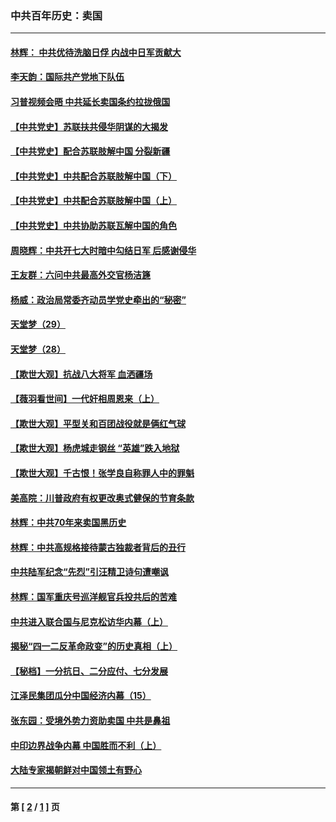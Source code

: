 ### 中共百年历史：卖国
---
#### [林辉： 中共优待洗脑日俘 内战中日军贡献大](../../pages/nf1176117/n13624644.md?06220430) 
#### [李天韵：国际共产党地下队伍](../../pages/nf1176117/n13611808.md?06220430) 
#### [习普视频会晤 中共延长卖国条约拉拢俄国](../../pages/nf1176117/n13060971.md?06220430) 
#### [【中共党史】苏联扶共侵华阴谋的大揭发](../../pages/nf1176117/n13056050.md?06220430) 
#### [【中共党史】配合苏联肢解中国 分裂新疆](../../pages/nf1176117/n13040700.md?06220430) 
#### [【中共党史】中共配合苏联肢解中国（下）](../../pages/nf1176117/n13035660.md?06220430) 
#### [【中共党史】中共配合苏联肢解中国（上）](../../pages/nf1176117/n13030262.md?06220430) 
#### [【中共党史】中共协助苏联瓦解中国的角色](../../pages/nf1176117/n13018109.md?06220430) 
#### [周晓辉：中共开七大时暗中勾结日军 后感谢侵华](../../pages/nf1176117/n12921960.md?06220430) 
#### [王友群：六问中共最高外交官杨洁篪](../../pages/nf1176117/n12836495.md?06220430) 
#### [杨威：政治局常委齐动员学党史牵出的“秘密”](../../pages/nf1176117/n12764642.md?06220430) 
#### [天堂梦（29）](../../pages/nf1176117/n12408465.md?06220430) 
#### [天堂梦（28）](../../pages/nf1176117/n12408309.md?06220430) 
#### [【欺世大观】抗战八大将军 血洒疆场](../../pages/nf1176117/n12357044.md?06220430) 
#### [【薇羽看世间】一代奸相周恩来（上）](../../pages/nf1176117/n12401109.md?06220430) 
#### [【欺世大观】平型关和百团战役就是俩红气球](../../pages/nf1176117/n12359157.md?06220430) 
#### [【欺世大观】杨虎城走钢丝 “英雄”跌入地狱](../../pages/nf1176117/n12358840.md?06220430) 
#### [【欺世大观】千古恨！张学良自称罪人中的罪魁](../../pages/nf1176117/n12358629.md?06220430) 
#### [美高院：川普政府有权更改奥式健保的节育条款](../../pages/nf1176117/n12242171.md?06220430) 
#### [林辉：中共70年来卖国黑历史](../../pages/nf1176117/n11552181.md?06220430) 
#### [林辉：中共高规格接待蒙古独裁者背后的丑行](../../pages/nf1176117/n11225005.md?06220430) 
#### [中共陆军纪念“先烈”引汪精卫诗句遭嘲讽](../../pages/nf1176117/n11153345.md?06220430) 
#### [林辉：国军重庆号巡洋舰官兵投共后的苦难](../../pages/nf1176117/n10997801.md?06220430) 
#### [中共进入联合国与尼克松访华内幕（上）](../../pages/nf1176117/n10138788.md?06220430) 
#### [揭秘“四一二反革命政变”的历史真相（上）](../../pages/nf1176117/n9996650.md?06220430) 
#### [【秘档】一分抗日、二分应付、七分发展](../../pages/nf1176117/n9331484.md?06220430) 
#### [江泽民集团瓜分中国经济内幕（15）](../../pages/nf1176117/n9268584.md?06220430) 
#### [张东园：受境外势力资助卖国 中共是鼻祖](../../pages/nf1176117/n9272480.md?06220430) 
#### [中印边界战争内幕 中国胜而不利（上）](../../pages/nf1176117/n9252458.md?06220430) 
#### [大陆专家揭朝鲜对中国领土有野心](../../pages/nf1176117/n9074056.md?06220430) 

---
#### 第 [ [2](./2.md?06220430) / [1](./1.md?06220430) ] 页
